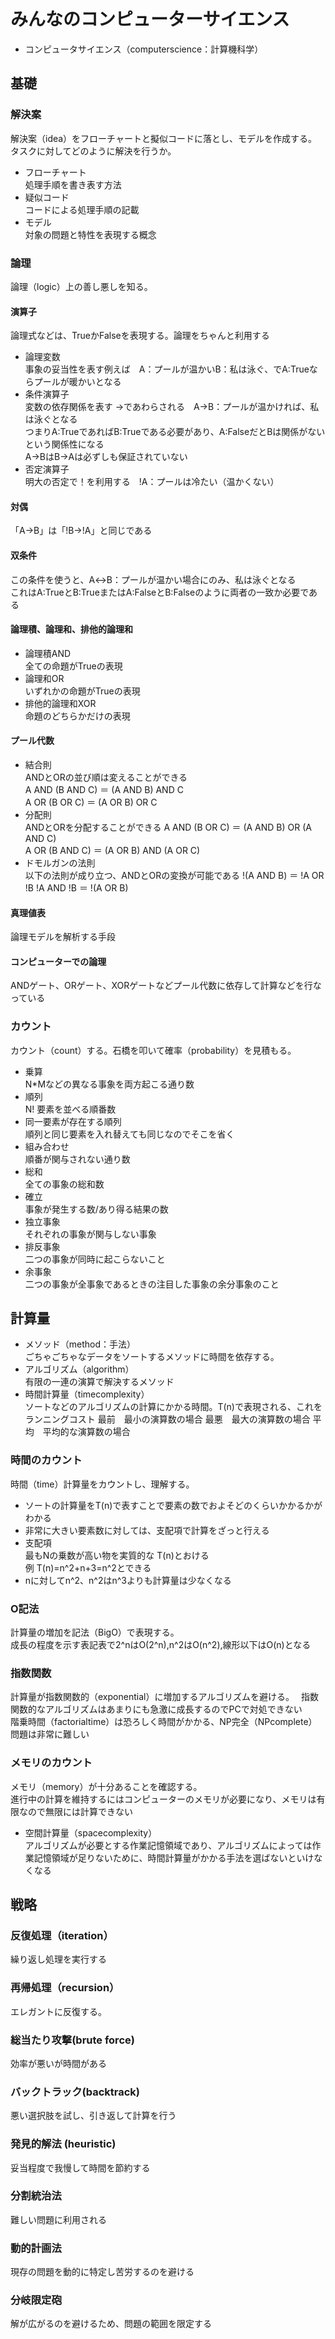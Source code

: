 # みんなのコンピューターサイエンス
* コンピュータサイエンス（computerscience：計算機科学）
## 基礎
### 解決案
解決案（idea）をフローチャートと擬似コードに落とし、モデルを作成する。  
タスクに対してどのように解決を行うか。
* フローチャート  
処理手順を書き表す方法
* 疑似コード  
コードによる処理手順の記載
* モデル  
対象の問題と特性を表現する概念
### 論理  
論理（logic）上の善し悪しを知る。
#### 演算子
論理式などは、TrueかFalseを表現する。論理をちゃんと利用する
* 論理変数  
事象の妥当性を表す例えば　A：プールが温かいB：私は泳ぐ、でA:Trueならプールが暖かいとなる
* 条件演算子  
変数の依存関係を表す →であわらされる　A→B：プールが温かければ、私は泳ぐとなる  
つまりA:TrueであればB:Trueである必要があり、A:FalseだとBは関係がないという関係性になる  
A→BはB→Aは必ずしも保証されていない
* 否定演算子  
明大の否定で！を利用する　!A：プールは冷たい（温かくない）
#### 対偶
「A→B」は「!B→!A」と同じである
#### 双条件
この条件を使うと、A↔B：プールが温かい場合にのみ、私は泳ぐとなる  
これはA:TrueとB:TrueまたはA:FalseとB:Falseのように両者の一致か必要である
#### 論理積、論理和、排他的論理和
* 論理積AND  
全ての命題がTrueの表現
* 論理和OR  
いずれかの命題がTrueの表現
* 排他的論理和XOR  
命題のどちらかだけの表現
#### プール代数
* 結合則  
ANDとORの並び順は変えることができる  
A AND (B AND C) ＝ (A AND B) AND C  
A OR (B OR C) ＝ (A OR B) OR C  
* 分配則  
ANDとORを分配することができる
A AND (B OR C) ＝ (A AND B) OR (A AND C)  
A OR (B AND C) ＝ (A OR B) AND (A OR C)  
* ドモルガンの法則  
以下の法則が成り立つ、ANDとORの変換が可能である
!(A AND B) ＝ !A OR !B
!A AND !B ＝ !(A OR B)
#### 真理値表
論理モデルを解析する手段
#### コンピューターでの論理
ANDゲート、ORゲート、XORゲートなどプール代数に依存して計算などを行なっている
### カウント
カウント（count）する。石橋を叩いて確率（probability）を見積もる。
* 乗算  
N*Mなどの異なる事象を両方起こる通り数
* 順列  
N! 要素を並べる順番数
* 同一要素が存在する順列  
順列と同じ要素を入れ替えても同じなのでそこを省く
* 組み合わせ  
順番が関与されない通り数
* 総和  
全ての事象の総和数
* 確立  
事象が発生する数/あり得る結果の数
* 独立事象  
それぞれの事象が関与しない事象
* 排反事象  
二つの事象が同時に起こらないこと
* 余事象  
二つの事象が全事象であるときの注目した事象の余分事象のこと
## 計算量  
* メソッド（method：手法）  
ごちゃごちゃなデータをソートするメソッドに時間を依存する。
* アルゴリズム（algorithm）  
有限の一連の演算で解決するメソッド
* 時間計算量（timecomplexity）  
ソートなどのアルゴリズムの計算にかかる時間。T(n)で表現される、これをランニングコスト
最前　最小の演算数の場合
最悪　最大の演算数の場合
平均　平均的な演算数の場合
### 時間のカウント
時間（time）計算量をカウントし、理解する。
* ソートの計算量をT(n)で表すことで要素の数でおよそどのくらいかかるかがわかる
* 非常に大きい要素数に対しては、支配項で計算をざっと行える
* 支配項  
最もNの乗数が高い物を実質的な T(n)とおける  
例 T(n)=n^2+n+3=n^2とできる  
* nに対してn^2、n^2はn^3よりも計算量は少なくなる
### O記法
計算量の増加を記法（BigO）で表現する。  
成長の程度を示す表記表で2^nはO(2^n),n^2はO(n^2),線形以下はO(n)となる  
### 指数関数
計算量が指数関数的（exponential）に増加するアルゴリズムを避ける。　
指数関数的なアルゴリズムはあまりにも急激に成長するのでPCで対処できない  
階乗時間（factorialtime）は恐ろしく時間がかかる、NP完全（NPcomplete）問題は非常に難しい
### メモリのカウント
メモリ（memory）が十分あることを確認する。  
進行中の計算を維持するにはコンピューターのメモリが必要になり、メモリは有限なので無限には計算できない  
* 空間計算量（spacecomplexity）  
アルゴリズムが必要とする作業記憶領域であり、アルゴリズムによっては作業記憶領域が足りないために、時間計算量がかかる手法を選ばないといけなくなる
## 戦略
### 反復処理（iteration）
繰り返し処理を実行する
### 再帰処理（recursion）
エレガントに反復する。
### 総当たり攻撃(brute force)
効率が悪いが時間がある
### バックトラック(backtrack)
悪い選択肢を試し、引き返して計算を行う
### 発見的解法 (heuristic)
妥当程度で我慢して時間を節約する
### 分割統治法
難しい問題に利用される
### 動的計画法
現存の問題を動的に特定し苦労するのを避ける
### 分岐限定砲
解が広がるのを避けるため、問題の範囲を限定する
